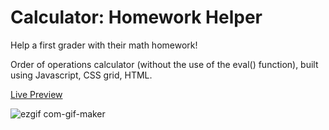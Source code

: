 # Calculator: Homework Helper

Help a first grader with their math homework!

Order of operations calculator (without the use of the eval() function), built using Javascript, CSS grid, HTML. 

[Live Preview](https://faithd186.github.io/Calculator-OrderOfOperations/)

![ezgif com-gif-maker](https://user-images.githubusercontent.com/90401001/219907784-65b53dfb-204e-4560-9c1f-cf4b9f8c6068.gif)





